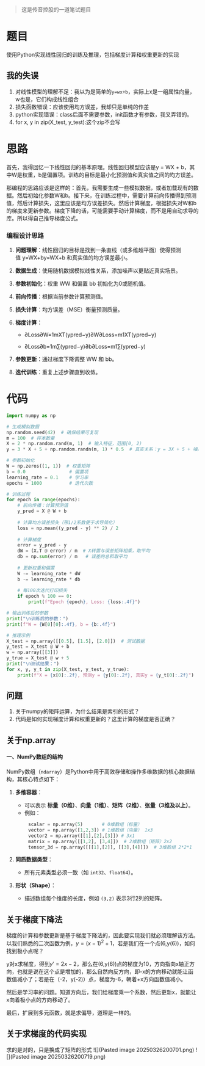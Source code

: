 >这是传音控股的一道笔试题目
# 题目
使用Python实现线性回归的训练及推理，包括梯度计算和权重更新的实现
## 我的失误
1. 对线性模型的理解不足：我以为是简单的`y=wx+b`，实际上x是一组属性向量，w也是，它们构成线性组合
2. 损失函数错误：应该使用均方误差，我却只是单纯的作差
3. python实现错误：class后面不需要参数，init函数才有参数，我又弄错的。
4. for x, y in zip(X_test, y_test):这个zip不会写
# 思路
首先，我得回忆一下线性回归的基本原理。线性回归模型应该是y = WX + b，其中W是权重，b是偏置项。训练的目标是最小化预测值和真实值之间的均方误差。

那编程的思路应该是这样的：首先，我需要生成一些模拟数据，或者加载现有的数据。然后初始化参数W和b。接下来，在训练过程中，需要计算前向传播得到预测值，然后计算损失，这里应该是均方误差损失。然后计算梯度，根据损失对W和b的梯度来更新参数。梯度下降的话，可能需要手动计算梯度，而不是用自动求导的库。所以得自己推导梯度公式。

### 编程设计思路

1. **问题理解**：线性回归的目标是找到一条直线（或多维超平面）使得预测值 y=WX+by=WX+b 和真实值的均方误差最小。
    
2. **数据生成**：使用随机数据模拟线性关系，添加噪声以更贴近真实场景。
    
3. **参数初始化**：权重 WW 和偏置 bb 初始化为0或随机值。
    
4. **前向传播**：根据当前参数计算预测值。
    
5. **损失计算**：均方误差（MSE）衡量预测质量。
    
6. **梯度计算**：
    
    - ∂Loss∂W=1mXT(ypred−y)∂W∂Loss​=m1​XT(ypred​−y)
        
    - ∂Loss∂b=1m∑(ypred−y)∂b∂Loss​=m1​∑(ypred​−y)
        
7. **参数更新**：通过梯度下降调整 WW 和 bb。
    
8. **迭代训练**：重复上述步骤直到收敛。
# 代码
```python
import numpy as np

# 生成模拟数据
np.random.seed(42)  # 确保结果可复现
m = 100  # 样本数量
X = 2 * np.random.rand(m, 1)  # 输入特征，范围[0, 2)
y = 3 * X + 5 + np.random.randn(m, 1) * 0.5  # 真实关系：y = 3X + 5 + 噪声

# 参数初始化
W = np.zeros((1, 1))  # 权重矩阵
b = 0.0                # 偏置项
learning_rate = 0.1    # 学习率
epochs = 1000          # 迭代次数

# 训练过程
for epoch in range(epochs):
    # 前向传播：计算预测值
    y_pred = X @ W + b
    
    # 计算均方误差损失（带1/2系数便于求导简化）
    loss = np.mean((y_pred - y) ** 2) / 2
    
    # 计算梯度
    error = y_pred - y
    dW = (X.T @ error) / m  # X转置与误差矩阵相乘，取平均
    db = np.sum(error) / m   # 误差的总和取平均
    
    # 更新权重和偏置
    W -= learning_rate * dW
    b -= learning_rate * db
    
    # 每100次迭代打印损失
    if epoch % 100 == 0:
        print(f"Epoch {epoch}, Loss: {loss:.4f}")

# 输出训练后的参数
print("\n训练后的参数：")
print(f"W = {W[0][0]:.4f}, b = {b:.4f}")

# 推理示例
X_test = np.array([[0.5], [1.5], [2.0]])  # 测试数据
y_test = X_test @ W + b
w = np.array([[3]])
y_true = X_test @ w + 5
print("\n测试结果：")
for x, y, y_t in zip(X_test, y_test, y_true):
    print(f"X = {x[0]:.2f}, 预测y = {y[0]:.2f}, 真实y = {y_t[0]:.2f}")
```

## 问题
1. 关于numpy的矩阵运算，为什么结果是索引的形式？
2. 代码是如何实现梯度计算和权重更新的？这里计算的梯度是否正确？
## 关于np.array
#### **一、NumPy数组的结构**

NumPy数组（`ndarray`）是Python中用于高效存储和操作多维数据的核心数据结构，其核心特点如下：

1. **多维容器**：
    
    - 可以表示 **标量（0维）**、**向量（1维）**、**矩阵（2维）**、**张量（3维及以上）**。
    - 例如：
```python
        scalar = np.array(5)       # 0维数组（标量）
        vector = np.array([1,2,3]) # 1维数组（向量） 1x3
        vector2 = np.array([[1],[2],[3]]) # 3x1
        matrix = np.array([[1,2], [3,4]])  # 2维数组（矩阵）2x2
        tensor_3d = np.array([[[1],[2]], [[3],[4]]])  # 3维数组 2*2*1
```
        
2. **同质数据类型**：
    
    - 所有元素类型必须一致（如 `int32`、`float64`）。
        
3. **形状（Shape）**：
    
    - 描述数组每个维度的长度，例如 `(3,2)` 表示3行2列的矩阵。
## 关于梯度下降法
梯度的计算和参数更新是基于梯度下降法的，因此要实现我们就必须理解该方法。
以我们熟悉的二次函数为例，$y=(x-1)^2+1$，若是我们在一个点(6,y(6))，如何找到极小点呢？

y对x求梯度，得到$y'=2x-2$，那么在(6,y(6))点的梯度为10，方向指向x轴正方向，也就是说在这个点是增加的，那么自然向反方向，即-x的方向移动就能让函数值减小了；若是在（-2，y(-2)）点，梯度为-6，朝着+x方向函数值减小。

然后是学习率的问题。知道方向后，我们给梯度乘一个系数，然后更新x，就能让x向着极小点的方向移动了。

最后，扩展到多元函数，就是求偏导，道理是一样的。

## 关于求梯度的代码实现
求的是对的，只是换成了矩阵的形式
![](Pasted image 20250326200701.png)
![](Pasted image 20250326200719.png)